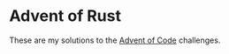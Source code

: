 # Advent of Rust

These are my solutions to the [Advent of Code] challenges.

[Advent of Code]: http://adventofcode.com/
